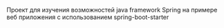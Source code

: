 Проект для изучения возможностей java framework Spring на примере веб приложения с использованием spring-boot-starter